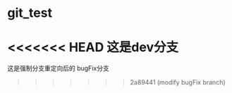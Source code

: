# git_test

<<<<<<< HEAD
这是dev分支
=======
这是强制分支重定向后的 bugFix分支
>>>>>>> 2a89441 (modify bugFix branch)
